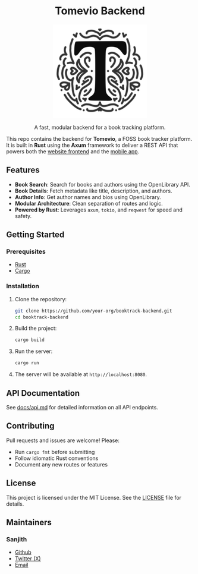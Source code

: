 <div align="center">
  <h1>Tomevio Backend</h1>
  <picture>
    <source media="(prefers-color-scheme: dark)" srcset="assets/tomevioDark.svg">
    <source media="(prefers-color-scheme: light)" srcset="assets/tomevioLight.svg">
    <img alt="Tomevio Backend: A fast, modular backend for a book tracking platform."
         src="assets/tomevioLight.svg"
         width="50%">
  </picture>
  <p>A fast, modular backend for a book tracking platform.</p>
</div>



This repo contains the backend for **Tomevio**, a FOSS book tracker platform. It is built in **Rust** using the **Axum** framework to deliver a REST API that powers both the [website frontend](https://github.com/s4nj1th/tomevio-website) and the [mobile app](https://github.com/s4nj1th/tomevio-mobile-app).



## Features

- **Book Search**: Search for books and authors using the OpenLibrary API.
- **Book Details**: Fetch metadata like title, description, and authors.
- **Author Info**: Get author names and bios using OpenLibrary.
- **Modular Architecture**: Clean separation of routes and logic.
- **Powered by Rust**: Leverages `axum`, `tokio`, and `reqwest` for speed and safety.



## Getting Started

### Prerequisites

- [Rust](https://www.rust-lang.org/tools/install)
- [Cargo](https://doc.rust-lang.org/cargo/)

### Installation

1. Clone the repository:

   ```bash
   git clone https://github.com/your-org/booktrack-backend.git
   cd booktrack-backend
   ```

2. Build the project:

   ```bash
   cargo build
   ```

3. Run the server:

   ```bash
   cargo run
   ```

4. The server will be available at `http://localhost:8080`.



## API Documentation

See [docs/api.md](docs/api.md) for detailed information on all API endpoints.



## Contributing

Pull requests and issues are welcome!
Please:

* Run `cargo fmt` before submitting
* Follow idiomatic Rust conventions
* Document any new routes or features



## License

This project is licensed under the MIT License. See the [LICENSE](LICENSE) file for details.



## Maintainers

### Sanjith
* [Github](https://github.com/s4nj1th)
* [Twitter (X)](https://x.com/s4nj1th)
* [Email](mailto:sanjith.develops@gmail.com)
